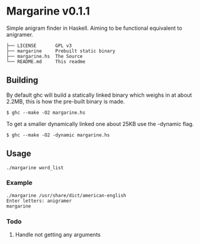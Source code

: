 # Margarine  v0.1.1
Simple anigram finder in Haskell. Aiming to be functional equivalent to anigramer.

```
├── LICENSE       GPL v3
├── margarine     Prebuilt static binary
├── margarine.hs  The Source
└── README.md     This readme
```

## Building

By default ghc will build a statically linked binary which weighs in at about 2.2MB, this is how the pre-built binary is made.

```
$ ghc --make -O2 margarine.hs
```

To get a smaller dynamically linked one about 25KB use the -dynamic flag.

```
$ ghc --make -O2 -dynamic margarine.hs
```

## Usage

```
./margarine word_list
```

### Example

```
./margarine /usr/share/dict/american-english
Enter letters: anigramer
margarine
```

### Todo

1. Handle not getting any arguments
